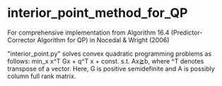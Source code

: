# interior_point_method_for_QP
For comprehensive implementation from Algorithm 16.4 (Predictor-Corrector Algorithm for QP) in Nocedal &amp; Wright (2006)

"interior_point.py" solves convex quadratic programming problems as follows:
  min_x x^T Gx + q^T x + const.
  s.t.  Ax≧b,
where ^T denotes transpose of a vector. Here, G is positive semidefinite and A is possibly column full rank matrix.
